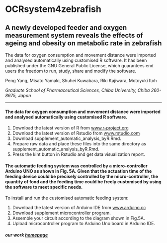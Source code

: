# OCRsystem4zebrafish
## A newly developed feeder and oxygen measurement system reveals the effects of ageing and obesity on metabolic rate in zebrafish
The data for oxygen consumption and movement distance were imported and analysed automatically using customised R software. It has been published under the GNU General Public License, which guarantees end users the freedom to run, study, share and modify the software.

Peng Yang, Misato Yamaki, Shuhei Kuwabara, Riki Kajiwara, Motoyuki Itoh

*Graduate School of Pharmaceutical Sciences, Chiba University, Chiba 260-8675, Japan*

---
#### The data for oxygen consumption and movement distance were imported and analysed automatically using customised R software.
1.	Download the latest version of R from www.r-project.org
2.	Download the latest version of Rstudio from www.rstudio.com
3.	Download supplement_automatic_analysis_byR.Rmd.
4.	Prepare raw data and place these files into the same directory as supplement_automatic_analysis_byR.Rmd.
5.	Press the kint button in Rstudio and get data visualization report.

#### The automatic feeding system was controlled by a micro-controller Arduino UNO as shown in Fig. 5A. Given that the actuation time of the feeding device could be precisely controlled by the micro-controller, the quantity of food and the feeding time could be freely customised by using the software to meet specific needs.
To install and run the customised automatic feeding system:
1.	Download the latest version of Arduino IDE from www.arduino.cc
2.	Download supplement microcontroller program.
3.	Assemble your circuit according to the diagram shown in Fig.5A.
4.	Upload microcontroller program to Arduino Uno board in Arduino IDE.



#### *our work [homepage](www.yangpeng.me/2018/10/18/OCR-system/)*
